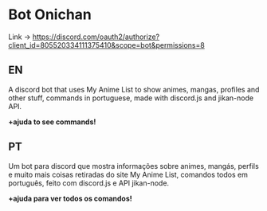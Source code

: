 # Bot Onichan

Link -> https://discord.com/oauth2/authorize?client_id=805520334111375410&scope=bot&permissions=8

## EN
A discord bot that uses My Anime List to show animes, mangas, profiles and other stuff, commands in portuguese, made with discord.js and jikan-node API.

**+ajuda to see commands!**

## PT
Um bot para discord que mostra informações sobre animes, mangás, perfils e muito mais coisas retiradas do site My Anime List, comandos todos em português, feito com discord.js e API jikan-node.

**+ajuda para ver todos os comandos!**
